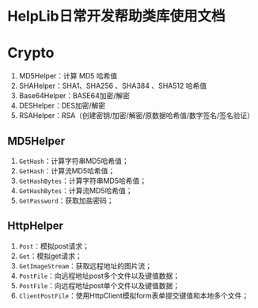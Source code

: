 # HelpLib日常开发帮助类库使用文档
# Crypto

 1. MD5Helper：计算 MD5 哈希值
 2. SHAHelper：SHA1、SHA256 、SHA384 、SHA512 哈希值
 3. Base64Helper：BASE64加密/解密
 4. DESHelper：DES加密/解密
 5. RSAHelper：RSA（创建密钥/加密/解密/原数据哈希值/数字签名/签名验证）

## MD5Helper
 1. `GetHash`：计算字符串MD5哈希值；
 2. `GetHash`：计算流MD5哈希值；
 3. `GetHashBytes`：计算字符串MD5哈希值；
 4. `GetHashBytes`：计算流MD5哈希值；
 5. `GetPassword`：获取加盐密码；

## HttpHelper
 1. `Post`：模拟post请求；
 2. `Get`：模拟get请求；
 3. `GetImageStream`：获取远程地址的图片流；
 4. `PostFile`：向远程地址post多个文件以及键值数据；
 5. `PostFile`：向远程地址post单个文件以及键值数据；
 6.  `ClientPostFile`：使用HttpClient模拟form表单提交键值和本地多个文件；
